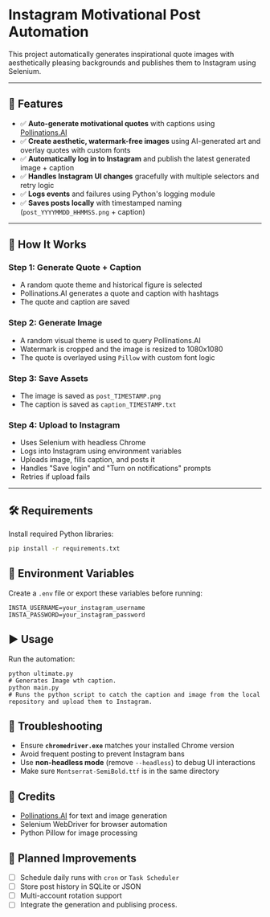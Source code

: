 # Instagram Motivational Post Automation

This project automatically generates inspirational quote images with aesthetically pleasing backgrounds and publishes them to Instagram using Selenium.

---

## 🚀 Features

- ✅ **Auto-generate motivational quotes** with captions using [Pollinations.AI](https://pollinations.ai/)
- ✅ **Create aesthetic, watermark-free images** using AI-generated art and overlay quotes with custom fonts
- ✅ **Automatically log in to Instagram** and publish the latest generated image + caption
- ✅ **Handles Instagram UI changes** gracefully with multiple selectors and retry logic
- ✅ **Logs events** and failures using Python's logging module
- ✅ **Saves posts locally** with timestamped naming (`post_YYYYMMDD_HHMMSS.png` + caption)

---

## 🧠 How It Works

### Step 1: Generate Quote + Caption

- A random quote theme and historical figure is selected
- Pollinations.AI generates a quote and caption with hashtags
- The quote and caption are saved

### Step 2: Generate Image

- A random visual theme is used to query Pollinations.AI
- Watermark is cropped and the image is resized to 1080x1080
- The quote is overlayed using `Pillow` with custom font logic

### Step 3: Save Assets

- The image is saved as `post_TIMESTAMP.png`
- The caption is saved as `caption_TIMESTAMP.txt`

### Step 4: Upload to Instagram

- Uses Selenium with headless Chrome
- Logs into Instagram using environment variables
- Uploads image, fills caption, and posts it
- Handles "Save login" and "Turn on notifications" prompts
- Retries if upload fails

---

## 🛠 Requirements

Install required Python libraries:

```bash
pip install -r requirements.txt
```

## 🔐 Environment Variables

Create a `.env` file or export these variables before running:

```
INSTA_USERNAME=your_instagram_username
INSTA_PASSWORD=your_instagram_password
```

## ▶️ Usage

Run the automation:

```
python ultimate.py
# Generates Image wth caption.
python main.py
# Runs the python script to catch the caption and image from the local repository and upload them to Instagram.
```

## 🧪 Troubleshooting

- Ensure **`chromedriver.exe`** matches your installed Chrome version
- Avoid frequent posting to prevent Instagram bans
- Use **non-headless mode** (remove `--headless`) to debug UI interactions
- Make sure `Montserrat-SemiBold.ttf` is in the same directory

## 🧠 Credits

- [Pollinations.AI](https://pollinations.ai/) for text and image generation
- Selenium WebDriver for browser automation
- Python Pillow for image processing

## 📅 Planned Improvements

- [ ] Schedule daily runs with `cron` or `Task Scheduler`
- [ ] Store post history in SQLite or JSON
- [ ] Multi-account rotation support
- [ ] Integrate the generation and publising process.
